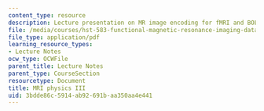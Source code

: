 ```yaml
---
content_type: resource
description: Lecture presentation on MR image encoding for fMRI and BOLD contrast.
file: /media/courses/hst-583-functional-magnetic-resonance-imaging-data-acquisition-and-analysis-fall-2008/3bdde86c5914ab92691baa350aa4e441_1001_lw_physics3.pdf
file_type: application/pdf
learning_resource_types:
- Lecture Notes
ocw_type: OCWFile
parent_title: Lecture Notes
parent_type: CourseSection
resourcetype: Document
title: MRI physics III
uid: 3bdde86c-5914-ab92-691b-aa350aa4e441
---
```

